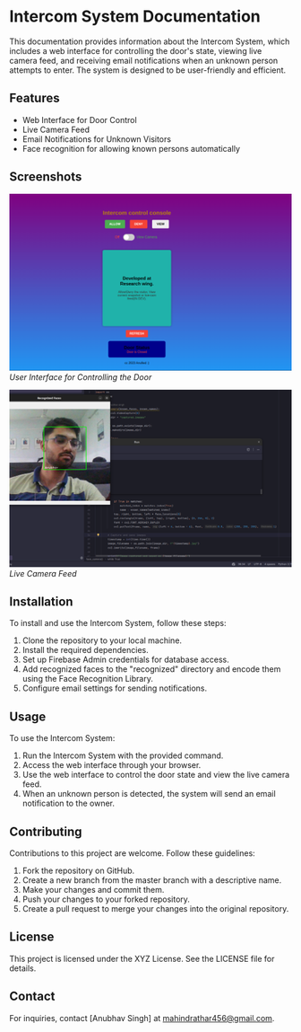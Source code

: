 # Intercom System Documentation

This documentation provides information about the Intercom System, which includes a web interface for controlling the door's state, viewing live camera feed, and receiving email notifications when an unknown person attempts to enter. The system is designed to be user-friendly and efficient.

## Features

- Web Interface for Door Control
- Live Camera Feed
- Email Notifications for Unknown Visitors
- Face recognition for allowing known persons automatically

## Screenshots

![User Interface](Screenshot%20from%202023-10-26%2014-34-38.png)
*User Interface for Controlling the Door*

![Live Camera Feed](Screenshot%20from%202023-10-26%2014-36-25.png)
*Live Camera Feed*

## Installation

To install and use the Intercom System, follow these steps:

1. Clone the repository to your local machine.
2. Install the required dependencies.
3. Set up Firebase Admin credentials for database access.
4. Add recognized faces to the "recognized" directory and encode them using the Face Recognition Library.
5. Configure email settings for sending notifications.

## Usage

To use the Intercom System:

1. Run the Intercom System with the provided command.
2. Access the web interface through your browser.
3. Use the web interface to control the door state and view the live camera feed.
4. When an unknown person is detected, the system will send an email notification to the owner.

## Contributing

Contributions to this project are welcome. Follow these guidelines:

1. Fork the repository on GitHub.
2. Create a new branch from the master branch with a descriptive name.
3. Make your changes and commit them.
4. Push your changes to your forked repository.
5. Create a pull request to merge your changes into the original repository.

## License

This project is licensed under the XYZ License. See the LICENSE file for details.

## Contact

For inquiries, contact [Anubhav Singh] at [mahindrathar456@gmail.com](mailto:your.email@example.com).
